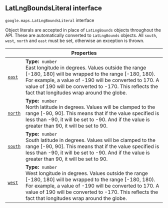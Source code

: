 
<devsite-heading text=" LatLngBoundsLiteral interface" for="LatLngBoundsLiteral" level="h2" link="" toc="" back-to-top=""><h2 id="LatLngBoundsLiteral" is-upgraded="">LatLngBoundsLiteral interface </h2></devsite-heading>
<p>
<code translate="no" dir="ltr"><span itemprop="path">google.maps</span>.<span itemprop="name">LatLngBoundsLiteral</span></code>
interface
</p>
<p>Object literals are accepted in place of <code translate="no" dir="ltr">LatLngBounds</code> objects throughout the API. These are automatically converted to <code translate="no" dir="ltr">LatLngBounds</code> objects. All <code translate="no" dir="ltr">south</code>, <code translate="no" dir="ltr">west</code>, <code translate="no" dir="ltr">north</code> and <code translate="no" dir="ltr">east</code> must be set, otherwise an exception is thrown.</p>
<div class="devsite-table-wrapper"><table class="properties responsive" summary="interface LatLngBoundsLiteral - Properties">
<thead>
<tr><th colspan="2">Properties</th>
</tr></thead>
<tbody>
<tr id="LatLngBoundsLiteral.east">
<td itemprop="property"><code translate="no" dir="ltr"><a class="secret-link" href="#LatLngBoundsLiteral.east"><span>east</span></a></code></td>
<td><div><strong>Type:</strong>&nbsp; <code translate="no" dir="ltr">number</code></div>
<div class="desc">East longitude in degrees. Values outside the range [-180, 180] will be wrapped to the range [-180, 180). For example, a value of -190 will be converted to 170. A value of 190 will be converted to -170. This reflects the fact that longitudes wrap around the globe.</div></td>
</tr>
<tr id="LatLngBoundsLiteral.north">
<td itemprop="property"><code translate="no" dir="ltr"><a class="secret-link" href="#LatLngBoundsLiteral.north"><span>north</span></a></code></td>
<td><div><strong>Type:</strong>&nbsp; <code translate="no" dir="ltr">number</code></div>
<div class="desc">North latitude in degrees. Values will be clamped to the range [-90, 90]. This means that if the value specified is less than -90, it will be set to -90. And if the value is greater than 90, it will be set to 90.</div></td>
</tr>
<tr id="LatLngBoundsLiteral.south">
<td itemprop="property"><code translate="no" dir="ltr"><a class="secret-link" href="#LatLngBoundsLiteral.south"><span>south</span></a></code></td>
<td><div><strong>Type:</strong>&nbsp; <code translate="no" dir="ltr">number</code></div>
<div class="desc">South latitude in degrees. Values will be clamped to the range [-90, 90]. This means that if the value specified is less than -90, it will be set to -90. And if the value is greater than 90, it will be set to 90.</div></td>
</tr>
<tr id="LatLngBoundsLiteral.west">
<td itemprop="property"><code translate="no" dir="ltr"><a class="secret-link" href="#LatLngBoundsLiteral.west"><span>west</span></a></code></td>
<td><div><strong>Type:</strong>&nbsp; <code translate="no" dir="ltr">number</code></div>
<div class="desc">West longitude in degrees. Values outside the range [-180, 180] will be wrapped to the range [-180, 180). For example, a value of -190 will be converted to 170. A value of 190 will be converted to -170. This reflects the fact that longitudes wrap around the globe.</div></td>
</tr>
</tbody>
</table></div>
<script src="replace_links.js"></script>

